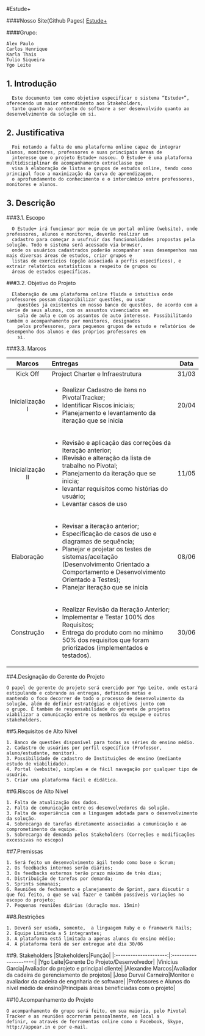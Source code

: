 #Estude+


####Nosso Site(Github Pages)
[Estude+](http://ufpe.github.io/oxam)

####Grupo:

```
Alex Paulo
Carlos Henrique
Karla Thais
Tulio Siqueira
Ygo Leite
```


## 1. Introdução 
  
  ```
    Este documento tem como objetivo especificar o sistema “Estude+”, oferecendo um maior entendimento aos Stakeholders,
    tanto quanto ao contexto do software a ser desenvolvido quanto ao desenvolvimento da solução em si.
  ```
  
## 2. Justificativa 
  
  ```
    Foi notando a falta de uma plataforma online capaz de integrar alunos, monitores, professores e suas principais áreas de
    interesse que o projeto Estude+ nasceu. O Estude+ é uma plataforma multidisciplinar de acompanhamento extraclasse que
    visa à elaboração de listas e grupos de estudos online, tendo como principal foco a maximização da curva de aprendizagem,
    o aprofundamento do conhecimento e o intercâmbio entre professores, monitores e alunos.
  ```
  
## 3. Descrição 
  
    
###3.1. Escopo 
    
    
  ```
    O Estude+ irá funcionar por meio de um portal online (website), onde professores, alunos e monitores, deverão realizar um
    cadastro para começar a usufruir das funcionalidades propostas pela solução. Todo o sistema será acessado via browser,
    onde os usuários cadastrados poderão acompanhar seus desempenhos nas mais diversas áreas de estudos, criar grupos e
    listas de exercícios (opção associada a perfis específicos), e extrair relatórios estatísticos a respeito de grupos ou
    áreas de estudos específicas.  
  ```
   
   
###3.2. Objetivo do Projeto 
   
   
  ```
    Elaboração de uma plataforma online fluida e intuitiva onde professores possam disponibilizar questões, ou usar
      questões já existentes em nosso banco de questões, de acordo com a série de seus alunos, com os assuntos vivenciados em
      sala de aula e com os assuntos de auto interesse. Possibilitando também o acompanhamento por monitores, designados
      pelos professores, para pequenos grupos de estudo e relatórios de desempenho dos alunos e dos próprios professores em
      si.
  ```
    
  
###3.3. Marcos
    
|Marcos|Entregas|Data|
|:---------------------:|:---------------------|:---------------------:|
| Kick Off | Project Charter e Infraestrutura | 31/03 |
| Inicialização I |<ul><li>Realizar Cadastro de itens no PivotalTracker;</li><li>Identificar Riscos iniciais;</li><li>Planejamento e levantamento da iteração que se inicia</li></ul> | 20/04 |
| Inicialização II |<ul><li>Revisão e aplicação das correções da Iteração anterior;</li>  <li>lRevisão e alteração da lista de trabalho no Pivotal;</li><li>Planejamento da iteração que se inicia;</li><li> levantar requisitos como histórias do usuário;</li><li>Levantar casos de uso</li></ul>| 11/05 |
|Elaboração|<ul><li>Revisar a iteração anterior;</li><li>Especificação de casos de uso e diagramas de sequência;</li><li>Planejar e projetar os testes de sistemas/aceitação (Desenvolvimento Orientado a Comportamento e Desenvolvimento Orientado a Testes);</li><li>Planejar iteração que se inicia</li></ul>| 08/06 |
|Construção|<ul><li>Realizar Revisão da Iteração Anterior;</li><li>Implementar e Testar 100% dos Requisitos;</li><li>Entrega do produto com no mínimo 50% dos requisitos que foram priorizados (implementados e testados).</li></ul> | 30/06 |

##4.Designação do Gerente do Projeto
 ```
O papel de gerente de projeto será exercido por Ygo Leite, onde estará estipulando e cobrando as entregas, definindo metas e
mantendo o foco decorrer de todo o processo de desenvolvimento da solução, além de definir estratégias e objetivos junto com
o grupo. É também de responsabilidade do gerente de projetos viabilizar a comunicação entre os membros da equipe e outros
stakeholders.
 ```
 
##5.Requisitos de Alto Nível
```
1. Banco de questões disponível para todas as séries do ensino médio.
2. Cadastro de usuários por perfil específico (Professor, aluno/estudante, monitor).
3. Possibilidade de cadastro de Instituições de ensino (mediante estudo de viabilidade).
4. Portal (website), simples e de fácil navegação por qualquer tipo de usuário.
5. Criar uma plataforma fácil e didática.
```

##6.Riscos de Alto Nível
```
1. Falta de atualização dos dados.
2. Falta de comunicação entre os desenvolvedores da solução.
3. Falta de experiência com a linguagem adotada para o desenvolvimento da solução.
4. Sobrecarga de tarefas diretamente associadas a comunicação e ao comprometimento da equipe. 
5. Sobrecarga de demanda pelos Stakeholders (Correções e modificações excessivas no escopo)

```

##7.Premissas
```
1. Será feito um desenvolvimento ágil tendo como base o Scrum;
2. Os feedbacks internos serão diários;
3. Os feedbacks externos terão prazo máximo de três dias;
4. Distribuição de tarefas por demanda;
5. Sprints semanais;
6. Reuniões de fechamento e planejamento de Sprint, para discutir o que foi feito, o que se vai fazer e também possíveis variações no escopo do projeto;
7. Pequenas reuniões diárias (duração max. 15min)
```

##8.Restrições
```
1. Deverá ser usada, somente,  a linguagem Ruby e o framework Rails;
2. Equipe Limitada a 5 integrantes;
3. A plataforma está limitada a apenas alunos do ensino médio;
4. A plataforma terá de ser entregue até dia 30/06

```

##9. Stakeholders
|Stakeholders|Função|
|:---------------------:|:---------------------:|
|Ygo Leite|Gerente Do Projeto/Desenvolvedor|
|Vinicius Garcia|Avaliador do projeto e principal cliente|
|Alexandre Marcos|Avaliador da cadeira de gerenciamento de projetos|
|Jose Durval Carneiro|Monitor e avaliador da cadeira de engnharia de software|
|Professores e Alunos do nível médio de ensino|Principais áreas beneficiadas com o projeto|

##10.Acompanhamento do Projeto
```
O acompanhamento do grupo será feito, em sua maioria, pelo Pivotal Tracker e as reuniões ocorreram pessoalmente, em local a
definir, ou através de ferramentas online como o Facebook, Skype, http://appear.in e por e-mail.
```
